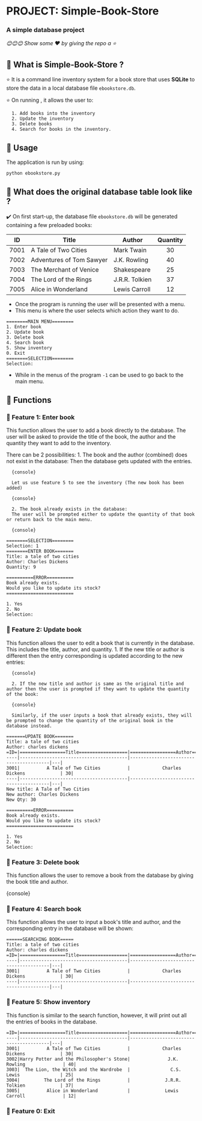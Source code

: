 # PROJECT: Simple-Book-Store

### A simple database project

*😊😊😊 Show some :heart: by giving the repo a ⭐*

## 💠 What is Simple-Book-Store ?<br>

⭐ It is a command line inventory system for a book store that uses **SQLite** to store the data in a local database file `ebookstore.db`.

⭐ On running , it allows the user to:

      1. Add books into the inventory
      2. Update the inventory
      3. Delete books
      4. Search for books in the inventory.  

## 💠 Usage

The application is run by using:
```sh
python ebookstore.py
```

## 💠 What does the original database table look like ?

✔️ On first start-up, the database file `ebookstore.db` will be generated containing a few preloaded books:

ID|Title|Author|Quantity
---|---|---|:---:
7001|A Tale of Two Cities|Mark Twain|30
7002|Adventures of Tom Sawyer|J.K. Rowling|40
7003|The Merchant of Venice|Shakespeare|25
7004|The Lord of the Rings|J.R.R. Tolkien|37
7005|Alice in Wonderland|Lewis Carroll|12

* Once the program is running the user will be presented with a menu. 
* This menu is where the user selects which action they want to do.

```console
========MAIN MENU========
1. Enter book
2. Update book
3. Delete book
4. Search book
5. Show inventory
0. Exit
========SELECTION========
Selection:
```

* While in the menus of the program `-1` can be used to go back to the main menu.

## 💠 Functions

### 📒 Feature 1: Enter book 

This function allows the user to add a book directly to the database. 
The user will be asked to provide the title of the book, the author and the quantity they want to add to the inventory.

There can be 2 possibilities: 
      1. The book and the author (combined) does not exist in the database:
      Then the database gets updated with the entries.
      
      {console}
      
      Let us use feature 5 to see the inventory (The new book has been added)
      
      {console}
      
      2. The book already exists in the database:
      The user will be prompted either to update the quantity of that book or return back to the main menu.
      
      {console}

```console
========SELECTION========
Selection: 1
========ENTER BOOK=======
Title: a tale of two cities 
Author: Charles Dickens
Quantity: 9

==========ERROR==========
Book already exists.
Would you like to update its stock?
=========================

1. Yes
2. No
Selection:
```

### 📒 Feature 2: Update book

This function allows the user to edit a book that is currently in the database. 
This includes the title, author, and quantity. 
      1. If the new title or author is different then the entry corresponding is updated according to the new entries:
      
      {console}
      
      2. If the new title and author is same as the original title and author then the user is prompted if they want to update the quantity of the book:
      
      {console}
      
      Similarly, if the user inputs a book that already exists, they will be prompted to change the quantity of the original book in the database instead.

```console
=======UPDATE BOOK=======
Title: a tale of two cities 
Author: charles dickens
=ID=|=================Title==================|=================Author=================|Qty|
----|----------------------------------------|----------------------------------------|---|
3001|          A Tale of Two Cities          |            Charles Dickens             | 30|
----|----------------------------------------|----------------------------------------|---|
New title: A Tale of Two Cities
New author: Charles Dickens
New Qty: 30

==========ERROR==========
Book already exists.
Would you like to update its stock?
=========================

1. Yes
2. No
Selection:
```

### 📒 Feature 3: Delete book

This function allows the user to remove a book from the database by giving the book title and author.

{console}

### 📒 Feature 4: Search book

This function allows the user to input a book's title and author, and the corresponding entry in the database will be shown:

```console
======SEARCHING BOOK=====
Title: a tale of two cities
Author: charles dickens
=ID=|=================Title==================|=================Author=================|Qty|
----|----------------------------------------|----------------------------------------|---|
3001|          A Tale of Two Cities          |            Charles Dickens             | 30|
----|----------------------------------------|----------------------------------------|---|
```

### 📒 Feature 5: Show inventory

This function is similar to the search function, however, it will print out all the entries of books in the database.

```console
=ID=|=================Title==================|=================Author=================|Qty|
----|----------------------------------------|----------------------------------------|---|
3001|          A Tale of Two Cities          |            Charles Dickens             | 30|
3002|Harry Potter and the Philosopher's Stone|              J.K. Rowling              | 40|
3003|  The Lion, the Witch and the Wardrobe  |               C.S. Lewis               | 25|
3004|         The Lord of the Rings          |             J.R.R. Tolkien             | 37|
3005|          Alice in Wonderland           |             Lewis Carroll              | 12|
```

### 📒 Feature 0: Exit




